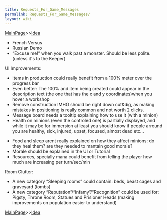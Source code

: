 ```yaml
---
title: Requests_For_Game_Messages
permalink: Requests_For_Game_Messages/
layout: wiki
---
```


[MainPage](/keeperrl_wiki/ "wikilink")>>[Idea](/keeperrl_wiki/Idea "wikilink")

-   French Versus
-   Russian Demo
-   “Excuse me!” when you walk past a monster. Should be less polite.
    (unless it's to the Keeper)

UI Improvements:

-   Items in production could really benefit from a 100% meter over the
    progress bar
-   Even better: The 100% and item being created could appear in the
    description text (the one that has the x and y coordinates)when you
    hover a workshop
-   Remove construction IMHO should be right down cut&dig, as making
    mistakes in positioning is really common and not worth 2 clicks.
-   Message board needs a tooltip explaining how to use it (with a
    minion)
-   Health on minions (even the controled one) is partially displayed,
    and while it may be for immersion at least you should know if people
    arround you are healthy, sick, injured, upset, focused, almost dead
    etc...

<!-- -->

-   Food and sleep arent really explained on how they affect minions: do
    they heal them? are they needed to mantain good morale?
-   Morale should be explained in the UI or Tutorial
-   Resources, specially mana could benefit from telling the player how
    much are increasing per turn/sec/min

Room Clutter:

-   A new category “Sleeping rooms” could contain: beds, beast cages and
    graveyard (tombs)
-   A new category “Reputation”/“Infamy”/“Recognition” could be used
    for: Pigsty, Throne Room, Statues and Prisioner Heads (making
    improvements on population easier to understand)

[MainPage](/keeperrl_wiki/ "wikilink")>>[Idea](/keeperrl_wiki/Idea "wikilink")

